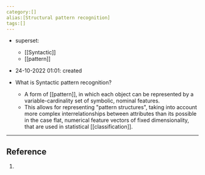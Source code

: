 ```yaml
---
category:[]
alias:[Structural pattern recognition]
tags:[]
---
```


- superset:
	- [[Syntactic]]
	- [[pattern]]

- 24-10-2022 01:01: created

- What is Syntactic pattern recognition?
	- A form of [[pattern]], in which each object can be represented by a variable-cardinality set of symbolic, nominal features.
	- This allows for representing "pattern structures", taking into account more complex interrelationships between attributes than its possible in the case flat, numerical feature vectors of fixed dimensionality, that are used in statistical [[classification]].


---
## Reference

1. 